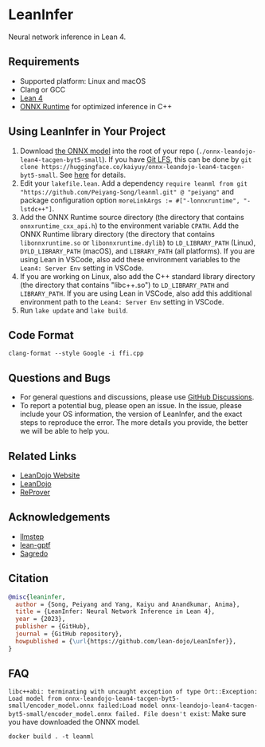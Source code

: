 LeanInfer
=========

Neural network inference in Lean 4.


## Requirements

* Supported platform: Linux and macOS
* Clang or GCC
* [Lean 4](https://leanprover.github.io/lean4/doc/quickstart.html)
* [ONNX Runtime](https://github.com/microsoft/onnxruntime/releases) for optimized inference in C++


## Using LeanInfer in Your Project

1. Download [the ONNX model](https://huggingface.co/kaiyuy/onnx-leandojo-lean4-tacgen-byt5-small) into the root of your repo (`./onnx-leandojo-lean4-tacgen-byt5-small`). If you have [Git LFS](https://git-lfs.com/), this can be done by `git clone https://huggingface.co/kaiyuy/onnx-leandojo-lean4-tacgen-byt5-small`. See [here](https://huggingface.co/docs/hub/models-downloading) for details.
1. Edit your `lakefile.lean`. Add a dependency `require leanml from git "https://github.com/Peiyang-Song/leanml.git" @ "peiyang"` and package configuration option `moreLinkArgs := #["-lonnxruntime", "-lstdc++"]`.
1. Add the ONNX Runtime source directory (the directory that contains `onnxruntime_cxx_api.h`) to the environment variable `CPATH`. Add the ONNX Runtime library directory (the directory that contains `libonnxruntime.so` or `libonnxruntime.dylib`) to `LD_LIBRARY_PATH` (Linux), `DYLD_LIBRARY_PATH` (macOS), and `LIBRARY_PATH` (all platforms). If you are using Lean in VSCode, also add these environment variables to the `Lean4: Server Env` setting in VSCode.
2. If you are working on Linux, also add the C++ standard library directory (the directory that contains "libc++.so") to `LD_LIBRARY_PATH` and `LIBRARY_PATH`. If you are using Lean in VSCode, also add this additional environment path to the `Lean4: Server Env` setting in VSCode.
1. Run `lake update` and `lake build`.


## Code Format

`clang-format --style Google -i ffi.cpp`



## Questions and Bugs

* For general questions and discussions, please use [GitHub Discussions](https://github.com/lean-dojo/LeanInfer/discussions).  
* To report a potential bug, please open an issue. In the issue, please include your OS information, the version of LeanInfer, and the exact steps to reproduce the error. The more details you provide, the better we will be able to help you. 


## Related Links

* [LeanDojo Website](https://leandojo.org/)
* [LeanDojo](https://github.com/lean-dojo/LeanDojo) 
* [ReProver](https://github.com/lean-dojo/ReProver)


## Acknowledgements

* [llmstep](https://github.com/wellecks/llmstep)
* [lean-gptf](https://github.com/jesse-michael-han/lean-gptf)
* [Sagredo](https://www.youtube.com/watch?v=CEwRMT0GpKo)



## Citation

```bibtex
@misc{leaninfer,
  author = {Song, Peiyang and Yang, Kaiyu and Anandkumar, Anima},
  title = {LeanInfer: Neural Network Inference in Lean 4},
  year = {2023},
  publisher = {GitHub},
  journal = {GitHub repository},
  howpublished = {\url{https://github.com/lean-dojo/LeanInfer}},
}
```


## FAQ

`libc++abi: terminating with uncaught exception of type Ort::Exception: Load model from onnx-leandojo-lean4-tacgen-byt5-small/encoder_model.onnx failed:Load model onnx-leandojo-lean4-tacgen-byt5-small/encoder_model.onnx failed. File doesn't exist`: Make sure you have downloaded the ONNX model.


`docker build . -t leanml`
